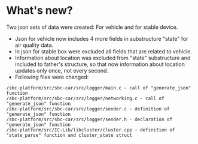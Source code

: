 # What's new?

Two json sets of data were created: For vehicle and for stable device. 
 - Json for vehicle now includes 4 more fields in substructure "state" for air quality data.
 - In json for stable box were excluded all fields that are related to vehicle. 
 - Information about location was excluded from "state" substructure and included to father's structure, so that now information about location updates only once, not every second. 
 - Following files were changed:
```
/sbc-platform/src/sbc-car/src/logger/main.c - call of "generate_json" function
/sbc-platform/src/sbc-car/src/logger/networking.c - call of "generate_json" function
/sbc-platform/src/sbc-car/src/logger/sender.c - definition of "generate_json" function
/sbc-platform/src/sbc-car/src/logger/sender.h - declaration of "generate_json" function
/sbc-platform/src/IC-Lib/libcluster/cluster.cpp - definition of "state_parse" function and cluster_state struct
```


